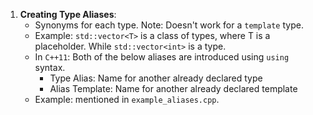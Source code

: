 1. **Creating Type Aliases**:
    - Synonyms for each type. Note: Doesn't work for a `template` type.
    - Example: `std::vector<T>` is a class of types, where T is a placeholder. While 
    `std::vector<int>` is a type.
    - In `C++11`: Both of the below aliases are introduced using `using` syntax.
        - Type Alias: Name for another already declared type
        - Alias Template: Name for another already declared template
    - Example: mentioned in `example_aliases.cpp`.
    